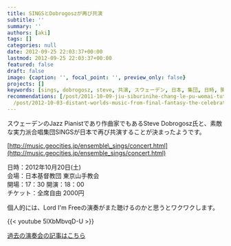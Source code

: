 ```yaml
---
title: SINGSとDobrogoszが再び共演
subtitle: ''
summary: ''
authors: [aki]
tags: []
categories: null
date: 2012-09-25 22:03:37+00:00
lastmod: 2012-09-25 22:03:37+00:00
featured: false
draft: false
image: {caption: '', focal_point: '', preview_only: false}
projects: []
keywords: [sings, dobrogosz, steve, 共演, スウェーデン, 日本, 集団, 日時, 開演, 開場]
recommendations: [/post/2011-10-09-jiu-siburinihe-chang-le-pu-womai-tuta/, /post/2008-10-28-sings-2008-with-steve-dobrogosz/,
  /post/2012-10-03-distant-worlds-music-from-final-fantasy-the-celebrationnotiketutoying-mu-kai-shi/]
---
```

スウェーデンのJazz Pianistであり作曲家でもあるSteve Dobrogosz氏と、素敵な実力派合唱集団SINGSが日本で再び共演することが決まったようです。

[http://music.geocities.jp/ensemble\_sings/concert.html](http://music.geocities.jp/ensemble_sings/concert.html)

日時：2012年10月20日(土)  
会場：日本基督教団 東京山手教会  
開場：17：30 開演：18：00  
チケット：全席自由 2000円

個人的には、Lord I'm Freeの演奏がまた聴けるのかと思うとワクワクします。

{{< youtube 5lXbMbvqD-U >}}

[過去の演奏会の記事はこちら](https://chezo.uno/post/2008-10-28-sings-2008-with-steve-dobrogosz "SINGS 2008 with Steve Dobrogosz")


